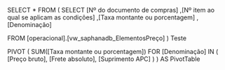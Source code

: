 SELECT * FROM (
  SELECT
    [Nº do documento de compras]
	  ,[Nº item ao qual se aplicam as condições]
      ,[Taxa montante ou porcentagem]
      ,[Denominação]
   
  FROM [operacional].[vw_saphanadb_ElementosPreço]
) Teste

PIVOT (
  SUM([Taxa montante ou porcentagem])
  FOR [Denominação]
  IN (
    [Preço bruto],
    [Frete absoluto],
    [Suprimento APC]
  )
) AS PivotTable